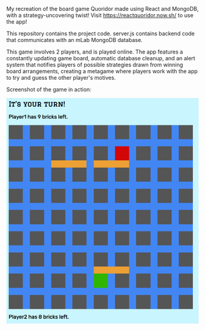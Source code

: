 My recreation of the board game Quoridor made using React and MongoDB, with a strategy-uncovering twist! Visit https://reactquoridor.now.sh/ to use the app!


This repository contains the project code. server.js contains backend code that communicates with an mLab MongoDB database.


This game involves 2 players, and is played online. The app features a constantly updating game board, automatic database cleanup, and an alert system that notifies players of possible strategies drawn from winning board arrangements, creating a metagame where players work with the app to try and guess the other player's motives.


Screenshot of the game in action:

![screen](https://raw.githubusercontent.com/aseem191/Quoridor-React/master/static/placingbricks.PNG)